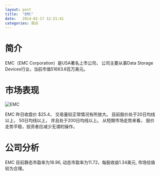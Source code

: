 ```yaml
---
layout: post
title:  "EMC"
date:   2014-02-17 12:21:41
categories: 观点
---
```


# 简介
EMC（EMC Corporation）是USA著名上市公司，
公司主要从事Data Storage Devices行业，当前市值51663.6百万美元。

# 市场表现

![EMC](http://finviz.com/chart.ashx?t=EMC&ty=c&ta=1&p=d&s=l)

EMC 昨日收盘价 $25.4，
交易量较正常情况有所放大。
目前股价处于20日均线以上，
50日均线以上，
并且处于200日均线以上。
从短期市场走势来看，
股价走势平稳，投资者应减少无谓的操作。

# 公司分析
EMC 目前静态市盈率为18.96, 动态市盈率为11.72，每股收益1.34美元,
市场估值较为合理。
